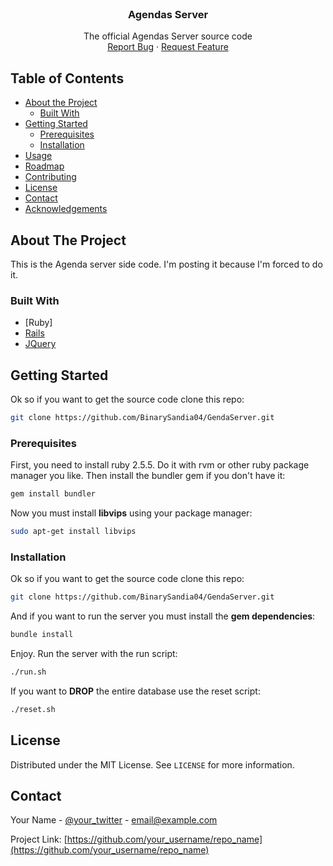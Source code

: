 <!-- PROJECT LOGO -->
<br />
<!-- <p align="center">-->
<!--   <a href="https://github.com/othneildrew/Best-README-Template">-->
<!--    <img src="images/logo.png" alt="Logo" width="80" height="80">-->
<!--   </a>-->

  <h3 align="center">Agendas Server</h3>

  <p align="center">
    The official Agendas Server source code
    <br />
    <a href="https://github.com/othneildrew/Best-README-Template/issues">Report Bug</a>
    ·
    <a href="https://github.com/othneildrew/Best-README-Template/issues">Request Feature</a>
  </p>
</p>

<!-- TABLE OF CONTENTS -->
## Table of Contents

* [About the Project](#about-the-project)
  * [Built With](#built-with)
* [Getting Started](#getting-started)
  * [Prerequisites](#prerequisites)
  * [Installation](#installation)
* [Usage](#usage)
* [Roadmap](#roadmap)
* [Contributing](#contributing)
* [License](#license)
* [Contact](#contact)
* [Acknowledgements](#acknowledgements)



<!-- ABOUT THE PROJECT -->
## About The Project

This is the Agenda server side code. I'm posting it because I'm forced to do it.

### Built With

* [Ruby]
* [Rails](https://getbootstrap.com)
* [JQuery](https://jquery.com)

<!-- GETTING STARTED -->
## Getting Started

Ok so if you want to get the source code clone this repo:
```sh
git clone https://github.com/BinarySandia04/GendaServer.git
```

### Prerequisites

First, you need to install ruby 2.5.5. Do it with rvm or other ruby package manager you like. Then install the bundler gem if you don't have it:
```sh
gem install bundler
```

Now you must install **libvips** using your package manager:
```sh
sudo apt-get install libvips
```

### Installation

Ok so if you want to get the source code clone this repo:
```sh
git clone https://github.com/BinarySandia04/GendaServer.git
```
And if you want to run the server you must install the **gem dependencies**:
```sh
bundle install
```

Enjoy. Run the server with the run script:
```sh
./run.sh
```

If you want to **DROP** the entire database use the reset script:
```sh
./reset.sh
```

<!-- LICENSE -->
## License

Distributed under the MIT License. See `LICENSE` for more information.

<!-- CONTACT -->
## Contact

Your Name - [@your_twitter](https://twitter.com/your_username) - email@example.com

Project Link: [https://github.com/your_username/repo_name](https://github.com/your_username/repo_name)
